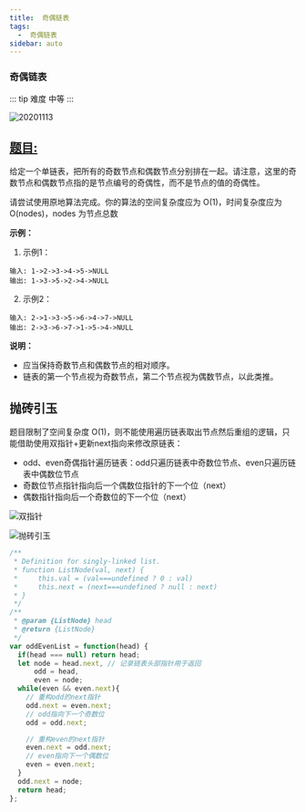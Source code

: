 ```yaml
---
title:  奇偶链表
tags:
  -  奇偶链表
sidebar: auto
---
```


###  奇偶链表

::: tip 难度
中等
:::

![20201113](http://qiniu.gaowenju.com/leecode/banner/20201113.jpg)

## [题目:](https://leetcode-cn.com/problems/sort-array-by-parity-ii/)

给定一个单链表，把所有的奇数节点和偶数节点分别排在一起。请注意，这里的奇数节点和偶数节点指的是节点编号的奇偶性，而不是节点的值的奇偶性。

请尝试使用原地算法完成。你的算法的空间复杂度应为 O(1)，时间复杂度应为 O(nodes)，nodes 为节点总数

**示例：**

1. 示例1：

```
输入: 1->2->3->4->5->NULL
输出: 1->3->5->2->4->NULL
```

2. 示例2：

```
输入: 2->1->3->5->6->4->7->NULL 
输出: 2->3->6->7->1->5->4->NULL
```

**说明：**

- 应当保持奇数节点和偶数节点的相对顺序。
- 链表的第一个节点视为奇数节点，第二个节点视为偶数节点，以此类推。

## 抛砖引玉

题目限制了空间复杂度 O(1)，则不能使用遍历链表取出节点然后重组的逻辑，只能借助使用双指针+更新next指向来修改原链表：
- odd、even奇偶指针遍历链表：odd只遍历链表中奇数位节点、even只遍历链表中偶数位节点
- 奇数位节点指针指向后一个偶数位指针的下一个位（next）
- 偶数指针指向后一个奇数位的下一个位（next）

![双指针](http://qiniu.gaowenju.com/leecode/20201113-a.png)

![抛砖引玉](http://qiniu.gaowenju.com/leecode/20201113.png)

```javascript
/**
 * Definition for singly-linked list.
 * function ListNode(val, next) {
 *     this.val = (val===undefined ? 0 : val)
 *     this.next = (next===undefined ? null : next)
 * }
 */
/**
 * @param {ListNode} head
 * @return {ListNode}
 */
var oddEvenList = function(head) {
  if(head === null) return head;
  let node = head.next, // 记录链表头部指针用于返回
      odd = head,
      even = node;
  while(even && even.next){
    // 重构odd的next指针
    odd.next = even.next;
    // odd指向下一个奇数位
    odd = odd.next;

    // 重构even的next指针
    even.next = odd.next;
    // even指向下一个偶数位
    even = even.next;
  }
  odd.next = node;
  return head;
};
```
